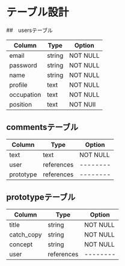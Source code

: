# テーブル設計

##　usersテーブル

| Column     | Type   | Option   |
| ---------- | ------ | -------- |
| email      | string | NOT NULL |
| password   | string | NOT NULL |
| name       | string | NOT NULL |
| profile    | text   | NOT NULL |
| occupation | text   | NOT NULL |
| position   | text   | NOT NUll |

## commentsテーブル

| Column     | Type       | Option   |
| ---------- | ---------- | -------- |
| text       | text       | NOT NULL |
| user       | references | -------- |
| prototype  | references | -------- |

## prototypeテーブル

| Column     | Type       | Option   |
| ---------- | ---------- | -------- |
| title      | string     | NOT NULL |
| catch_copy | string     | NOT NULL |
| concept    | string     | NOT NULL |
| user       | references | -------- |